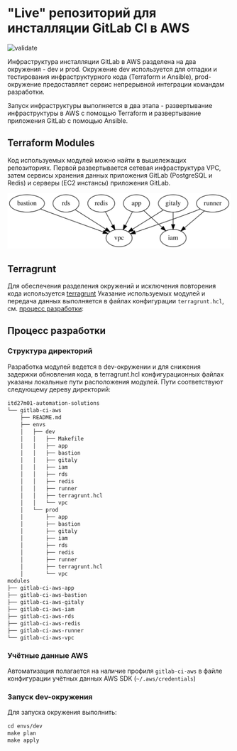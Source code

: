 # "Live" репозиторий для инсталляции GitLab CI в AWS

![validate](https://github.com/itd27m01-automation-solutions/gitlab-ci-aws/workflows/validate/badge.svg)

Инфраструктура инсталляции GitLab в AWS разделена на два окружения - dev и prod.
Окружение dev используется для отладки и тестирования инфраструктурного кода (Terraform и Ansible),
prod-окружение предоставляет сервис непрерывной интеграции командам разработки.

Запуск инфраструктуры выполняется в два этапа - развертывание инфраструктуры в AWS
с помощью Terraform и развертывание приложения GitLab с помощью Ansible.

## Terraform Modules

Код используемых модулей можно найти в вышележащих репозиториях. Первой развертывается сетевая инфраструктура VPC,
затем сервисы хранения данных приложения GitLab (PostgreSQL и Redis) и серверы (EC2 инстансы) приложения GitLab.

![Alt text](./assets/graph.svg)

## Terragrunt

Для обеспечения разделения окружений и исключения повторения кода используется [terragrunt](https://terragrunt.gruntwork.io/)
Указание используемых модулей и передача данных выполняется в файлах конфигурации `terragrunt.hcl`,
см. [процесс разработки](#процесс-разработки):

## Процесс разработки

### Структура директорий
Разработка модулей ведется в dev-окружении и для снижения задержки обновления кода, в terragrunt.hcl
конфигурационных файлах указаны локальные пути расположения модулей. Пути соответствуют следующему дереву директорий:

```
itd27m01-automation-solutions
└── gitlab-ci-aws
    ├── README.md
    ├── envs
    │   ├── dev
    │   │   ├── Makefile
    │   │   ├── app
    │   │   ├── bastion
    │   │   ├── gitaly
    │   │   ├── iam
    │   │   ├── rds
    │   │   ├── redis
    │   │   ├── runner
    │   │   ├── terragrunt.hcl
    │   │   └── vpc
    │   └── prod
    │       ├── app
    │       ├── bastion
    │       ├── gitaly
    │       ├── iam
    │       ├── rds
    │       ├── redis
    │       ├── runner
    │       ├── terragrunt.hcl
    │       └── vpc
modules
├── gitlab-ci-aws-app
├── gitlab-ci-aws-bastion
├── gitlab-ci-aws-gitaly
├── gitlab-ci-aws-iam
├── gitlab-ci-aws-rds
├── gitlab-ci-aws-redis
├── gitlab-ci-aws-runner
└── gitlab-ci-aws-vpc
```

### Учётные данные AWS
Автоматизация полагается на наличие профиля `gitlab-ci-aws`
в файле конфигурации учётных данных AWS SDK (`~/.aws/credentials`)

### Запуск dev-окружения

Для запуска окружения выполнить:

```
cd envs/dev
make plan
make apply
```

